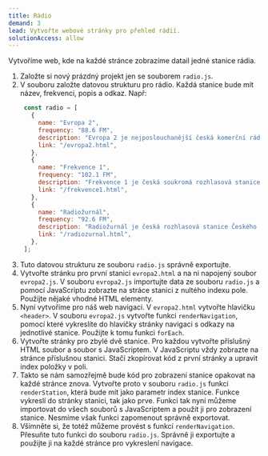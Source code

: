 ```yaml
---
title: Rádio
demand: 3
lead: Vytvořte webové stránky pro přehled rádií.
solutionAccess: allow
---
```


Vytvoříme web, kde na každé stránce zobrazíme datail jedné stanice rádia.

1. Založte si nový prázdný projekt jen se souborem `radio.js`.
1. V souboru založte datovou strukturu pro rádio. Každá stanice bude mít název, frekvenci, popis a odkaz. Např:
   ```js
    const radio = [
      { 
        name: "Evropa 2",
        frequency: "88.6 FM",
        description: "Evropa 2 je nejposlouchanější česká komerční rádio mezi mladými posluchači. Vysílá hudbu z žebříčků, kterou si sami vybírají posluchači a nejnovější hity.",
        link: "/evropa2.html",
      },
      { 
        name: "Frekvence 1",
        frequency: "102.1 FM",
        description: "Frekvence 1 je česká soukromá rozhlasová stanice, která vysílá od roku 1991. Vysílá hudbu z žebříčků, kterou si sami vybírají posluchači a nejnovější hity.",
        link: "/frekvence1.html",
      },
      { 
        name: "Radiožurnál",
        frequency: "92.6 FM",
        description: "Radiožurnál je česká rozhlasová stanice Českého rozhlasu. Vysílá hudbu z žebříčků, kterou si sami vybírají posluchači a nejnovější hity.",
        link: "/radiozurnal.html",
      },      
    ];
    ```
1. Tuto datovou strukturu ze souboru `radio.js` správně exportujte.
1. Vytvořte stránku pro první stanici `evropa2.html` a na ni napojený soubor `evropa2.js`. V souboru `evropa2.js` importujte data ze souboru `radio.js` a pomocí JavaScriptu zobrazte na stráce stanici z nultého indexu pole. Použijte nějaké vhodné HTML elementy.
1. Nyní vytvoříme pro náš web navigaci. V `evropa2.html` vytvořte hlavičku `<header>`. V souboru `evropa2.js` vytvořte funkci `renderNavigation`, pomocí které vykreslíte do hlavičky stránky navigaci s odkazy na jednotlivé stanice. Použijte k tomu funkci `forEach`.
1. Vytvořte stránky pro zbylé dvě stanice. Pro každou vytvořte příslušný HTML soubor a soubor s JavaScriptem. V JavaScriptu vždy zobrazte na stránce příslušnou stanici. Stačí zkopírovat kód z první stránky a upravit index položky v poli.
1. Takto se nám samozřejmě bude kód pro zobrazení stanice opakovat na každé stránce znova. Vytvořte proto v souboru `radio.js` funkci `renderStation`, která bude mít jako parametr index stanice. Funkce vykreslí do stránky stanici, tak jako prve. Funkci tak nyní můžeme importovat do všech souborů s JavaScriptem a použít ji pro zobrazení stanice. Nesmíme však funkci zapomenout správně exportovat.
1. Všimněte si, že totéž můžeme provést s funkcí `renderNavigation`. Přesuňte tuto funkci do souboru `radio.js`. Správně ji exportujte a použijte ji na každé stránce pro vykreslení navigace.
